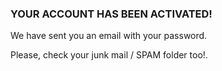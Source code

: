 ### YOUR ACCOUNT HAS BEEN ACTIVATED!

We have sent you an email with your password.

Please, check your junk mail / SPAM folder too!.